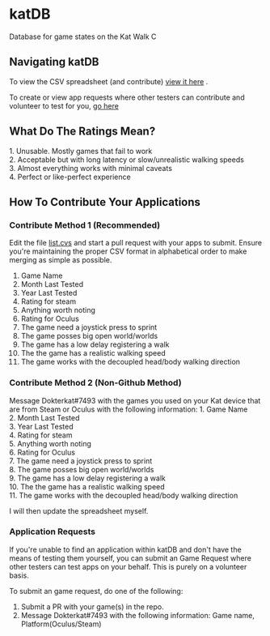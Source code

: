 # katDB
Database for game states on the Kat Walk C

<h2> Navigating katDB </h2>

To view the CSV spreadsheet (and contribute) <a href="https://github.com/dokterkats/katDB/blob/main/List.csv">view it here</a>
.

To create or view app requests where other testers can contribute and volunteer to test for you, <a href="https://github.com/dokterkats/katDB/blob/main/requests.csv">go here</a>

<h2> What Do The Ratings Mean? </h2>
1. Unusable. Mostly games that fail to work <br>
2. Acceptable but with long latency or slow/unrealistic walking speeds <br>
3. Almost everything works with minimal caveats <br>
4. Perfect or like-perfect experience <br>

<h2> How To Contribute Your Applications </h2>
<h3> Contribute Method 1 (Recommended) </h3>

Edit the file <a href="https://github.com/dokterkats/katDB/blob/main/List.csv">list.cvs</a> and start a pull request with your apps to submit. Ensure you're maintaining the proper CSV format in alphabetical order to make merging as simple as possible.
1. Game Name <br>
2. Month Last Tested <br>
3. Year Last Tested <br>
4. Rating for steam <br>
5. Anything worth noting <br>
6. Rating for Oculus <br>
7. The game need a joystick press to sprint <br>
8. The game posses big open world/worlds <br>
9. The game has a low delay registering a walk <br>
10. The the game has a realistic walking speed <br> 
11. The game works with the decoupled head/body walking direction <br>

<h3> Contribute Method 2 (Non-Github Method) </h3>
Message Dokterkat#7493 with the games you used on your Kat device that are from Steam or Oculus with the following information:
1. Game Name <br>
2. Month Last Tested <br>
3. Year Last Tested <br>
4. Rating for steam <br>
5. Anything worth noting <br>
6. Rating for Oculus <br>
7. The game need a joystick press to sprint <br>
8. The game posses big open world/worlds <br>
9. The game has a low delay registering a walk <br>
10. The the game has a realistic walking speed <br> 
11. The game works with the decoupled head/body walking direction <br>

I will then update the spreadsheet myself.

<h3> Application Requests </h3>
If you're unable to find an application within katDB and don't have the means of testing them yourself, you can submit an Game Request where other testers can test apps on your behalf. This is purely on a volunteer basis.

To submit an game request, do one of the following:

1. Submit a PR with your game(s) in the repo.
2. Message Dokterkat#7493 with the following information: Game name, Platform(Oculus/Steam)
